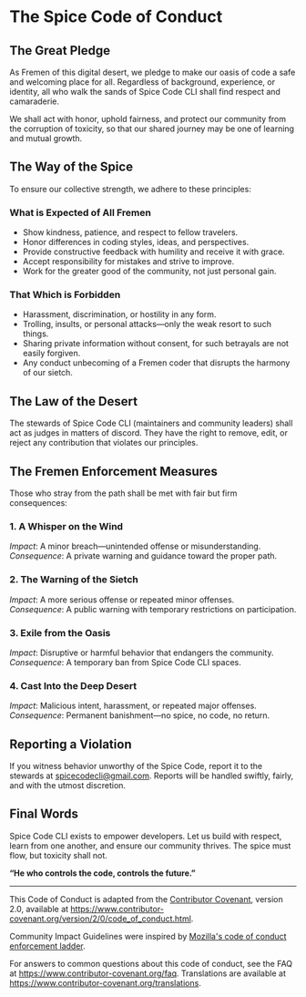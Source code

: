 # The Spice Code of Conduct  

## **The Great Pledge**  

As Fremen of this digital desert, we pledge to make our oasis of code a safe and welcoming place for all. Regardless of background, experience, or identity, all who walk the sands of Spice Code CLI shall find respect and camaraderie.  

We shall act with honor, uphold fairness, and protect our community from the corruption of toxicity, so that our shared journey may be one of learning and mutual growth.  

## **The Way of the Spice**  

To ensure our collective strength, we adhere to these principles:  

### **What is Expected of All Fremen**  

- Show kindness, patience, and respect to fellow travelers.  
- Honor differences in coding styles, ideas, and perspectives.  
- Provide constructive feedback with humility and receive it with grace.  
- Accept responsibility for mistakes and strive to improve.  
- Work for the greater good of the community, not just personal gain.  

### **That Which is Forbidden**  

- Harassment, discrimination, or hostility in any form.  
- Trolling, insults, or personal attacks—only the weak resort to such things.  
- Sharing private information without consent, for such betrayals are not easily forgiven.  
- Any conduct unbecoming of a Fremen coder that disrupts the harmony of our sietch.  

## **The Law of the Desert**  

The stewards of Spice Code CLI (maintainers and community leaders) shall act as judges in matters of discord. They have the right to remove, edit, or reject any contribution that violates our principles.  

## **The Fremen Enforcement Measures**  

Those who stray from the path shall be met with fair but firm consequences:  

### **1. A Whisper on the Wind**  

_Impact_: A minor breach—unintended offense or misunderstanding.  
_Consequence_: A private warning and guidance toward the proper path.  

### **2. The Warning of the Sietch**  

_Impact_: A more serious offense or repeated minor offenses.  
_Consequence_: A public warning with temporary restrictions on participation.  

### **3. Exile from the Oasis**  

_Impact_: Disruptive or harmful behavior that endangers the community.  
_Consequence_: A temporary ban from Spice Code CLI spaces.  

### **4. Cast Into the Deep Desert**  

_Impact_: Malicious intent, harassment, or repeated major offenses.  
_Consequence_: Permanent banishment—no spice, no code, no return.  

## **Reporting a Violation**  

If you witness behavior unworthy of the Spice Code, report it to the stewards at spicecodecli@gmail.com. Reports will be handled swiftly, fairly, and with the utmost discretion.  

## **Final Words**  

Spice Code CLI exists to empower developers. Let us build with respect, learn from one another, and ensure our community thrives. The spice must flow, but toxicity shall not.  

**“He who controls the code, controls the future.”**  

----------

This Code of Conduct is adapted from the [Contributor Covenant][homepage],
version 2.0, available at
https://www.contributor-covenant.org/version/2/0/code_of_conduct.html.

Community Impact Guidelines were inspired by [Mozilla's code of conduct
enforcement ladder](https://github.com/mozilla/diversity).

[homepage]: https://www.contributor-covenant.org

For answers to common questions about this code of conduct, see the FAQ at
https://www.contributor-covenant.org/faq. Translations are available at
https://www.contributor-covenant.org/translations.

